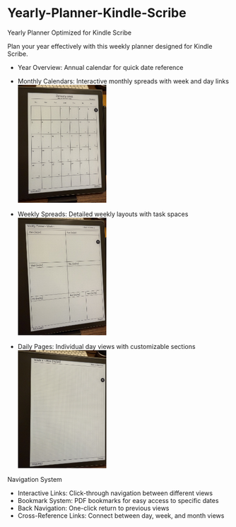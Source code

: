 # Yearly-Planner-Kindle-Scribe
Yearly Planner Optimized for Kindle Scribe

Plan your year effectively with this weekly planner designed for Kindle Scribe.

- Year Overview: Annual calendar for quick date reference
  <img src="yearly.jpg" alt="drawing" width="00"/> 
  
- Monthly Calendars: Interactive monthly spreads with week and day links
  <img src="monthly.jpg" alt="drawing" width="200"/> 
   
- Weekly Spreads: Detailed weekly layouts with task spaces
  <img src="weekly.jpg" alt="drawing" width="200"/> 
   
- Daily Pages: Individual day views with customizable sections
  <img src="daily.jpg" alt="drawing" width="200"/> 
  


Navigation System

- Interactive Links: Click-through navigation between different views
- Bookmark System: PDF bookmarks for easy access to specific dates
- Back Navigation: One-click return to previous views
- Cross-Reference Links: Connect between day, week, and month views
